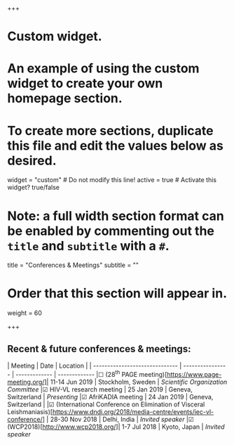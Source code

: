 +++
# Custom widget.
# An example of using the custom widget to create your own homepage section.
# To create more sections, duplicate this file and edit the values below as desired.
widget = "custom"  # Do not modify this line!
active = true  # Activate this widget? true/false

# Note: a full width section format can be enabled by commenting out the `title` and `subtitle` with a `#`.
title = "Conferences & Meetings"
subtitle = ""

# Order that this section will appear in.
weight = 60

+++

Recent & future conferences & meetings:
------------------------------------------

| Meeting                        | Date             | Location      | 
| ------------------------------ | ---------------- | ------------- | -------------
|&#9744; (28<sup>th</sup> PAGE meeting)[https://www.page-meeting.org/]| 11-14 Jun 2019 | Stockholm, Sweden | *Scientific Organization Committee*
|&#9745; HIV-VL research meeting | 25 Jan 2019 | Geneva, Switzerland | *Presenting*
|&#9745; AfriKADIA meeting | 24 Jan 2019 | Geneva, Switzerland |
|&#9745; (International Conference on Elimination of Visceral Leishmaniasis)[https://www.dndi.org/2018/media-centre/events/iec-vl-conference/] | 28-30 Nov 2018 | Delhi, India | *Invited speaker*
|&#9745; (WCP2018)[http://www.wcp2018.org/]| 1-7 Jul 2018 | Kyoto, Japan | *Invited speaker*

